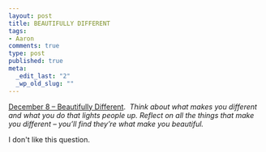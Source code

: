 ```yaml
--- 
layout: post
title: BEAUTIFULLY DIFFERENT
tags: 
- Aaron
comments: true
type: post
published: true
meta: 
  _edit_last: "2"
  _wp_old_slug: ""
---
```

<a href="http://www.reverb10.com/december-8-beautifully-different/">December 8 – Beautifully Different</a>.  <em>Think about what makes you different and what you do that lights people up. Reflect on all the things that make you different – you’ll find they’re what make you beautiful.</em>

I don't like this question.
